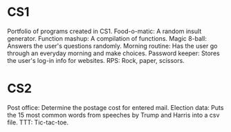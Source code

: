 # CS1
Portfolio of programs created in CS1.
Food-o-matic: A random insult generator.
Function mashup: A compilation of functions.
Magic 8-ball: Answers the user's questions randomly.
Morning routine: Has the user go through an everyday morning and make choices.
Password keeper: Stores the user's log-in info for websites.
RPS: Rock, paper, scissors.
# CS2
Post office: Determine the postage cost for entered mail.
Election data: Puts the 15 most common words from speeches by Trump and Harris into a csv file.
TTT: Tic-tac-toe.
